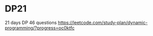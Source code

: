 # DP21
21 days DP 46 questions
https://leetcode.com/study-plan/dynamic-programming/?progress=oc0ktfc
